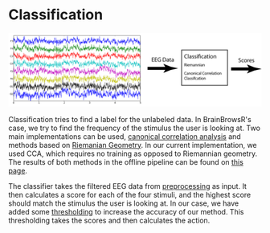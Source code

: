 # Classification

![classification](images/classification.png)

Classification tries to find a label for the unlabeled data. In BrainBrowsR's case, we try to find the frequency of the stimulus the user is looking at. Two main implementations can be used, [canonical correlation analysis](CCA.md) and methods based on [Riemanian Geometry](riemannian.md). In our current implementation, we used CCA, which requires no training as opposed to Riemannian geometry. The results of both methods in the offline pipeline can be found on [this page](results.md).

The classifier takes the filtered EEG data from [preprocessing](preprocessing.md) as input. It then calculates a score for each of the four stimuli, and the highest score should match the stimulus the user is looking at. In our case, we have added some [thresholding](thresholding.md) to increase the accuracy of our method. This thresholding takes the scores and then calculates the action.
